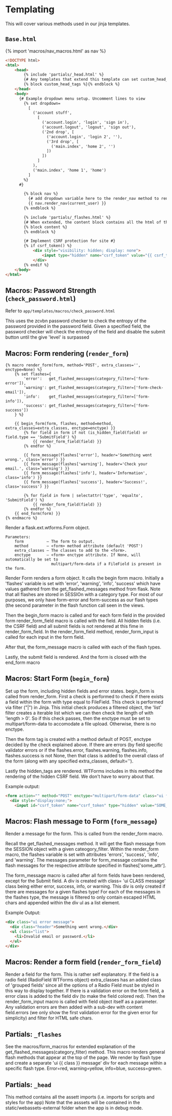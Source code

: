 # Templating

This will cover various methods used in our jinja templates.

## `Base.html`

{% import 'macros/nav_macros.html' as nav %}

```html
<!DOCTYPE html>
<html>
    <head>
        {% include 'partials/_head.html' %}
        {# Any templates that extend this template can set custom_head_tags to add scripts to their page #}
        {% block custom_head_tags %}{% endblock %}
    </head>
    <body>
      {# Example dropdown menu setup. Uncomment lines to view
        {% set dropdown=
          [
            ('account stuff',
              [
                ('account.login', 'login', 'sign in'),
                ('account.logout', 'logout', 'sign out'),
                ('2nd drop', [
                  ('account.login', 'login 2', ''),
                  ('3rd drop', [
                    ('main.index', 'home 2', '')
                  ])
                ])
              ]
            ),
            ('main.index', 'home 1', 'home')
          ]
        %}
      #}

        {% block nav %}
          {# add dropdown variable here to the render_nav method to render dropdowns #}
          {{ nav.render_nav(current_user) }}
        {% endblock %}

        {% include 'partials/_flashes.html' %}
        {# When extended, the content block contains all the html of the webpage #}
        {% block content %}
        {% endblock %}

        {# Implement CSRF protection for site #}
        {% if csrf_token() %}
            <div style="visibility: hidden; display: none">
                <input type="hidden" name="csrf_token" value="{{ csrf_token() }}">
            </div>
        {% endif %}
    </body>
</html>
```

## Macros: Password Strength (`check_password.html`)

Refer to `app/templates/macros/check_password.html`

This uses the zcvbn password checker to check the entropy of the password provided in the password field.
   Given a specified field, the password checker will check the entropy of the field and disable the submit
   button until the give 'level' is surpassed

## Macros: Form rendering (`render_form`)

```jinja
{% macro render_form(form, method='POST', extra_classes='', enctype=None) %}
    {% set flashes={
        'error':   get_flashed_messages(category_filter=['form-error']),
        'warning': get_flashed_messages(category_filter=['form-check-email']),
        'info':    get_flashed_messages(category_filter=['form-info']),
        'success': get_flashed_messages(category_filter=['form-success'])
    } %}

    {{ begin_form(form, flashes, method=method, extra_classes=extra_classes, enctype=enctype) }}
        {% for field in form if not (is_hidden_field(field) or field.type == 'SubmitField') %}
            {{ render_form_field(field) }}
        {% endfor %}

        {{ form_message(flashes['error'], header='Something went wrong.', class='error') }}
        {{ form_message(flashes['warning'], header='Check your email.', class='warning') }}
        {{ form_message(flashes['info'], header='Information', class='info') }}
        {{ form_message(flashes['success'], header='Success!', class='success') }}

        {% for field in form | selectattr('type', 'equalto', 'SubmitField') %}
            {{ render_form_field(field) }}
        {% endfor %}
    {{ end_form(form) }}
{% endmacro %}
```
Render a flask.ext.wtforms.Form object.

```
Parameters:
    form          – The form to output.
    method        – <form> method attribute (default 'POST')
    extra_classes – The classes to add to the <form>.
    enctype       – <form> enctype attribute. If None, will automatically be set to
                    multipart/form-data if a FileField is present in the form. 
```

   Render Form renders a form object. It calls the begin form macro. Initially
   a 'flashes' variable is set with 'error', 'warning', 'info', 'success' which
   have values gathered from the get_flashed_messages method from flask. Note
   that all flashes are stored in SESSIOn with a category type. For most of our
   purposes, we only have form-error and form-success as our flash types (the
   second parameter in the flash function call seen in the views. 

   Then the begin_form macro is called and for each form field in the provided
   form render_form_field macro is called with the field. 
   All hidden fields (i.e. the CSRF field) and all submit fields is not rendered
   at this fime in render_form_field. In the render_form_field
   method, render_form_input is called for each input in the form field.

   After that, the form_message macro is called with each of the flash types.

   Lastly, the submit field is rendered. And the form is closed with the end_form
   macro

## Macros: Start Form (`begin_form`)

Set up the form, including hidden fields and error states.
begin_form is called from render_form. First a check is performed to check
if there exists a field within the form with type equal to FileField. This 
check is performed via filter ("|") in Jinja. This initial check produces a
filtered object, the 'list' filter creates a iterable list which we can then
check the length of with 'length > 0'. So if this check passes, then the enctype
must be set to multipart/form-data to accomodate a file upload. Otherwise, there
is no enctype.

Then the form tag is created with a method default of POST, enctype decided by the
check explained above. If there are errors (by field specific validator errors or 
if the flashes.error, flashes.warning, flashes.info, flashes.success is not None, 
then that class is added to the overall class of the form (along with any specified
extra_classes, default=''). 

Lastly the hidden_tags are rendered. WTForms includes in this method the rendering of
the hidden CSRF field. We don't have to worry about that. 

Example output:

```html
<form action="" method="POST" enctype="multipart/form-data" class="ui form">
  <div style="display:none;">
    <input id="csrf_token" name="csrf_token" type="hidden" value="SOME_CSRF_TOKEN_HERE"> 
```

## Macros: Flash message to Form (`form_message`)

Render a message for the form. This is called from the render_form macro.

Recall the get_flashed_messages method. It will get the flash message from
the SESSION object with a given cateogory_filter. Within the render_form 
macro, the flashes variable is set with attributes 'errors', 'success',
'info', and 'warning'. The messages parameter for form_message contains the
flash messages for the respective attribute specified in flashes['some_attr'].

The form_message macro is called after all form fields have been rendered,
except for the Submit field. A div is created with class= 'ui CLASS message'
class being either error, success, info, or warning. This div is only created
if there are messages for a given flashes type! For each of the messages in
the flashes type, the message is filtered to only contain escaped HTML chars
and appended within the div ul as a list element.

Example Output:

```html
<div class="ui error message">
  <div class="header">Something went wrong.</div>
  <ul class="list">
    <li>Invalid email or password.</li>
  </ul>
</div>
```

## Macros: Render a form field (`render_form_field`)

Render a field for the form. This is rather self explanatory.
 If the field is 
   a radio field (RadioField WTForms object) extra_classes has an added class of
   'grouped fields' since all the options of a Radio Field must be styled in this
   way to display together.
   If there is a validation error on the form field, a error class is added to the
   field div (to make the field colored red). Then the render_form_input macro is 
   called with field object itself as a parameter. Any validation errors are then
   added with a sub-dev with content field.errors (we only show the first validation
   error for the given error for simplicity) and filter for HTML safe chars.

## Partials: `_flashes`

See the macros/form_macros for extended explanation of the 
   get_flashed_messages(category_filter) method. This macro renders
   general flash methods that appear at the top of the page. We render
   by flash type and create a separate 'ui {{ class }} message' div
   for each message within a specific flash type. Error=red,
   warning=yellow, info=blue, success=green.

## Partials: `_head`

This method contains all the assett imports (i.e. imports for scripts and styles for the app)
   Note that the asssets will be contained in the static/webassets-external folder when the app
   is in debug mode.